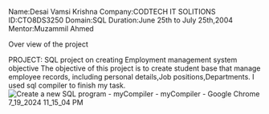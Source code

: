  Name:Desai Vamsi Krishna
 Company:CODTECH IT SOLITIONS
 ID:CTO8DS3250
 Domain:SQL 
 Duration:June 25th to July 25th,2004
 Mentor:Muzammil Ahmed

 Over view of the project

PROJECT: SQL project on creating Employment management system
objective
The objective of this project is to create student base that manage employee records, including personal details,Job positions,Departments.
I used sql compiler to finish my task.![Create a new SQL program - myCompiler - myCompiler - Google Chrome 7_19_2024 11_15_04 PM](https://github.com/user-attachments/assets/c6a5f27f-2213-4525-99a1-7e880cdd509a)
